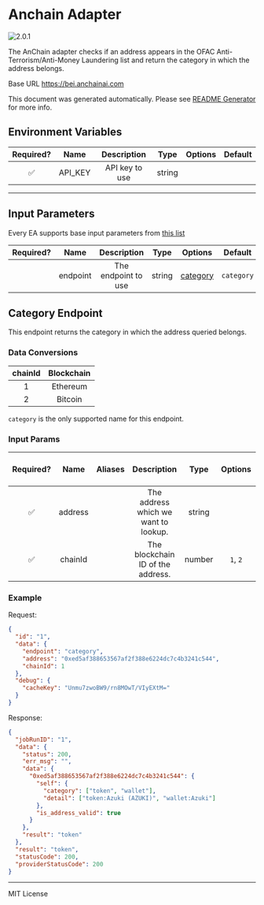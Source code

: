 # Anchain Adapter

![2.0.1](https://img.shields.io/github/package-json/v/linkpoolio/adapters?filename=packages/anchain/package.json)

The AnChain adapter checks if an address appears in the OFAC Anti-Terrorism/Anti-Money Laundering list and return the category in which the address belongs.

Base URL https://bei.anchainai.com

This document was generated automatically. Please see [README Generator](../../scripts#readme-generator) for more info.

## Environment Variables

| Required? |  Name   |  Description   |  Type  | Options | Default |
| :-------: | :-----: | :------------: | :----: | :-----: | :-----: |
|    ✅     | API_KEY | API key to use | string |         |         |

---

## Input Parameters

Every EA supports base input parameters from [this list](../../core/bootstrap#base-input-parameters)

| Required? |   Name   |     Description     |  Type  |            Options             |  Default   |
| :-------: | :------: | :-----------------: | :----: | :----------------------------: | :--------: |
|           | endpoint | The endpoint to use | string | [category](#category-endpoint) | `category` |

## Category Endpoint

This endpoint returns the category in which the address queried belongs.

### Data Conversions

| chainId | Blockchain |
| :-----: | :--------: |
|    1    |  Ethereum  |
|    2    |  Bitcoin   |

`category` is the only supported name for this endpoint.

### Input Params

| Required? |  Name   | Aliases |             Description              |  Type  | Options  | Default | Depends On | Not Valid With |
| :-------: | :-----: | :-----: | :----------------------------------: | :----: | :------: | :-----: | :--------: | :------------: |
|    ✅     | address |         | The address which we want to lookup. | string |          |         |            |                |
|    ✅     | chainId |         |  The blockchain ID of the address.   | number | `1`, `2` |         |            |                |

### Example

Request:

```json
{
  "id": "1",
  "data": {
    "endpoint": "category",
    "address": "0xed5af388653567af2f388e6224dc7c4b3241c544",
    "chainId": 1
  },
  "debug": {
    "cacheKey": "Unmu7zwoBW9/rn8MOwT/VIyEXtM="
  }
}
```

Response:

```json
{
  "jobRunID": "1",
  "data": {
    "status": 200,
    "err_msg": "",
    "data": {
      "0xed5af388653567af2f388e6224dc7c4b3241c544": {
        "self": {
          "category": ["token", "wallet"],
          "detail": ["token:Azuki (AZUKI)", "wallet:Azuki"]
        },
        "is_address_valid": true
      }
    },
    "result": "token"
  },
  "result": "token",
  "statusCode": 200,
  "providerStatusCode": 200
}
```

---

MIT License

